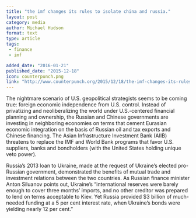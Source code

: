 ```yaml
---
title: "the imf changes its rules to isolate china and russia."
layout: post
category: media
author: Michael Hudson
format: text
type: article
tags: 
 - finance
 - imf

added_date: "2016-01-21"
published_date: "2015-12-18"
icon: counterpunch.png
link: "http://www.counterpunch.org/2015/12/18/the-imf-changes-its-rules-to-isolate-china-and-russia/"
---
```


The nightmare scenario of U.S. geopolitical strategists seems to be coming true: foreign economic independence from U.S. control. Instead of privatizing and neoliberalizing the world under U.S.-centered financial planning and ownership, the Russian and Chinese governments are investing in neighboring economies on terms that cement Eurasian economic integration on the basis of Russian oil and tax exports and Chinese financing. The Asian Infrastructure Investment Bank (AIIB) threatens to replace the IMF and World Bank programs that favor U.S. suppliers, banks and bondholders (with the United States holding unique veto power).  

Russia’s 2013 loan to Ukraine, made at the request of Ukraine’s elected pro-Russian government, demonstrated the benefits of mutual trade and investment relations between the two countries. As Russian finance minister Anton Siluanov points out, Ukraine’s “international reserves were barely enough to cover three months’ imports, and no other creditor was prepared to lend on terms acceptable to Kiev. Yet Russia provided $3 billion of much-needed funding at a 5 per cent interest rate, when Ukraine’s bonds were yielding nearly 12 per cent.”  
